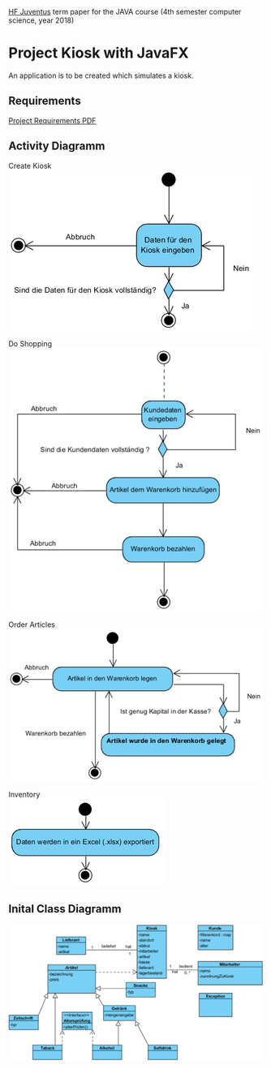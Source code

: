 [HF Juventus](https://technikerschule.juventus.ch/angebote/informatik/) term paper for the JAVA course (4th semester computer science, year 2018)

# Project Kiosk with JavaFX
An application is to be created which simulates a kiosk.

## Requirements
[Project Requirements PDF](/Aufgabestellung_Vertiefungsarbeit_Kiosk.pdf)

## Activity Diagramm
Create Kiosk <br/>
![Create Kiosk](/ActivityDiagram/KioskErstellen.PNG)

Do Shopping<br/>
![Do Shopping](/ActivityDiagram/EinkaufTaetigen.PNG)

Order Articles<br/>
![Order Articles](/ActivityDiagram/ArtikelBestellen.PNG)

Inventory<br/>
![Inventory](/ActivityDiagram/Inventar.PNG)

## Inital Class Diagramm

![Class Diagramm](/ActivityDiagram/KlassenDiagramm.PNG)